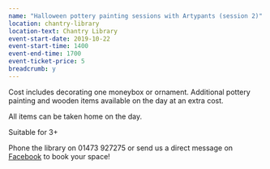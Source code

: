 ```yaml
---
name: "Halloween pottery painting sessions with Artypants (session 2)"
location: chantry-library
location-text: Chantry Library
event-start-date: 2019-10-22
event-start-time: 1400
event-end-time: 1700
event-ticket-price: 5
breadcrumb: y
---
```


Cost includes decorating one moneybox or ornament. Additional pottery painting and wooden items available on the day at an extra cost.

All items can be taken home on the day.

Suitable for 3+

Phone the library on 01473 927275 or send us a direct message on [Facebook](https://facebook.com/chantrylibrary/) to book your space!
